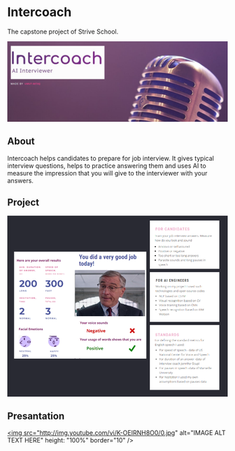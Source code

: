 # Intercoach

The capstone project of Strive School. 

![home](https://raw.githubusercontent.com/aktumut/Intercoach_/main/images/Home.PNG)

## About

Intercoach helps candidates to prepare for job interview. It gives typical interview questions, helps to practice answering them and uses AI to measure the impression that you will give to the interviewer with your answers. 

## Project

![project](https://raw.githubusercontent.com/aktumut/Intercoach_/main/images/project.PNG)


## Presantation



<a href="http://www.youtube.com/watch?feature=player_embedded&v=K-OEIRNH8O0
" target="_blank"><img src="http://img.youtube.com/vi/K-OEIRNH8O0/0.jpg" 
alt="IMAGE ALT TEXT HERE" height: "100%" border="10" /></a>
